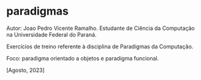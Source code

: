 # paradigmas

Autor: Joao Pedro Vicente Ramalho.
Estudante de Ciência da Computação na Universidade Federal do Paraná.

Exercícios de treino referente à disciplina de Paradigmas da Computação.

Foco: paradigma orientado a objetos e paradigma funcional.

[Agosto, 2023]
